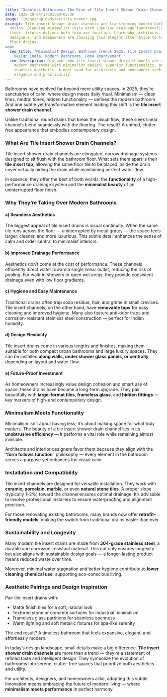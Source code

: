 ```yaml
---
title: "Seamless Bathrooms: The Rise of Tile Insert Shower Drain Channels"
date: 2025-10-04T17:01:00+05:30
image: /images/uploads/article-banner.jpg
excerpt: Tile insert shower drain channels are transforming modern bathroom
  design. Blending minimalist style with superior drainage functionality, these
  sleek fixtures deliver both form and function. Learn why architects, interior
  designers, and homeowners are choosing this elegant alternative to traditional
  floor drains.
seo:
  seo_title: "Minimalist Design, Bathroom Trends 2025, Tile Insert Drain, Interior
    Design India, Modern Bathrooms, Home Improvement "
  seo_description: Discover how tile insert shower drain channels are redefining
    modern bathrooms with minimalist design, superior functionality, and a
    seamless aesthetic. A must-read for architects and homeowners seeking
    elegance and practicality.
---
```

Bathrooms have evolved far beyond mere utility spaces. In 2025, they’re sanctuaries of calm, where design meets daily ritual. Minimalism — clean lines, neutral tones, hidden functionality — defines the modern bathroom. And one subtle yet transformative element leading this shift is the **tile insert shower drain channel**.

Unlike traditional round drains that break the visual flow, these sleek linear channels blend seamlessly with the flooring. The result? A unified, clutter-free appearance that embodies contemporary design.

### **What Are Tile Insert Shower Drain Channels?**

Tile insert shower drain channels are elongated, narrow drainage systems designed to sit flush with the bathroom floor. What sets them apart is their **tile insert top**, allowing the same floor tile to be placed inside the drain cover virtually hiding the drain while maintaining perfect water flow.

In essence, they offer the best of both worlds: the **functionality** of a high-performance drainage system and the **minimalist beauty** of an uninterrupted floor finish.

### **Why They’re Taking Over Modern Bathrooms**

#### **a) Seamless Aesthetics**

The biggest appeal of tile insert drains is visual continuity. When the same tile runs across the floor — uninterrupted by metal grates — the space feels larger, cleaner, and more luxurious. This subtle detail enhances the sense of calm and order central to minimalist interiors.

#### **b) Improved Drainage Performance**

Aesthetics don’t come at the cost of performance. These channels efficiently direct water toward a single linear outlet, reducing the risk of pooling. For walk-in showers or open wet areas, they provide consistent drainage even with low floor gradients.

#### **c) Hygiene and Easy Maintenance**

Traditional drains often trap soap residue, hair, and grime in small crevices. Tile insert channels, on the other hand, have **removable tops** for easy cleaning and improved hygiene. Many also feature anti-odor traps and corrosion-resistant stainless steel construction — perfect for Indian humidity.

#### **d) Design Flexibility**

Tile insert drains come in various lengths and finishes, making them suitable for both compact urban bathrooms and large luxury spaces. They can be installed **along walls, under shower glass panels, or centrally**, depending on layout and water flow.

#### **e) Future-Proof Investment**

As homeowners increasingly value design cohesion and smart use of space, these drains have become a long-term upgrade. They pair beautifully with **large-format tiles**, **frameless glass**, and **hidden fittings** — key markers of high-end contemporary design.

### **Minimalism Meets Functionality**

Minimalism isn’t about having less; it’s about making space for what truly matters. The beauty of a tile insert shower drain channel lies in its **unobtrusive efficiency** — it performs a vital role while remaining almost invisible.

Architects and interior designers favor them because they align with the “**form follows function**” philosophy — every element in the bathroom serves a purpose yet enhances the visual calm.

### **Installation and Compatibility**

Tile insert channels are designed for versatile installation. They work with **ceramic, porcelain, marble**, or even **natural stone tiles**. A proper slope (typically 1–2%) toward the channel ensures optimal drainage. It’s advisable to involve professional installers to ensure waterproofing and alignment precision.

For those renovating existing bathrooms, many brands now offer **retrofit-friendly models**, making the switch from traditional drains easier than ever.

### **Sustainability and Longevity**

Many modern tile insert drains are made from **304-grade stainless steel**, a durable and corrosion-resistant material. This not only ensures longevity but also aligns with sustainable design goals — a longer-lasting product means reduced waste over time.

Moreover, minimal water stagnation and better hygiene contribute to **lower cleaning chemical use**, supporting eco-conscious living.

### **Aesthetic Pairings and Design Inspiration**

Pair tile insert drains with:

* Matte finish tiles for a soft, natural look
* Textured stone or concrete surfaces for industrial minimalism
* Frameless glass partitions for seamless openness
* Warm lighting and soft metallic fixtures for spa-like serenity

The end result? A timeless bathroom that feels expansive, elegant, and effortlessly modern.

In today’s design landscape, small details make a big difference. **Tile insert shower drain channels** are more than a trend — they’re a statement of refined taste and intelligent design. They symbolize the evolution of bathrooms into serene, clutter-free spaces that prioritize both aesthetics and utility.

For architects, designers, and homeowners alike, adopting this subtle innovation means embracing the future of modern living — where **minimalism meets performance** in perfect harmony.
